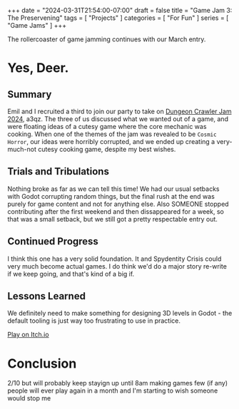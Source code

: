 +++
date = "2024-03-31T21:54:00-07:00"
draft = false
title = "Game Jam 3: The Preservening"
tags = [ "Projects" ]
categories = [ "For Fun" ]
series = [ "Game Jams" ]
+++


The rollercoaster of game jamming continues with our March entry.

<!--more-->

Yes, Deer.
==========

Summary
-------

Emil and I recruited a third to join our party to take on
[Dungeon Crawler Jam 2024](https://itch.io/jam/dcjam2024), a3qz. The three of us
discussed what we wanted out of a game, and were floating ideas of a cutesy
game where the core mechanic was cooking. When one of the themes of the jam
was revealed to be `Cosmic Horror`, our ideas were horribly corrupted, and we
ended up creating a very-much-not cutesy cooking game, despite my best wishes.

Trials and Tribulations
-----------------------

Nothing broke as far as we can tell this time! We had our usual setbacks with
Godot corrupting random things, but the final rush at the end was purely for
game content and not for anything else. Also SOMEONE stopped contributing after
the first weekend and then dissappeared for a week, so that was a small setback,
but we still got a pretty respectable entry out.

Continued Progress
-----------

I think this one has a very solid foundation. It and Spydentity Crisis could very much become actual games.
I do think we'd do a major story re-write if we keep going, and that's kind of a big if.

Lessons Learned
---------------

We definitely need to make something for designing 3D levels in Godot - the default tooling is
just way too frustrating to use in practice. 

[Play on Itch.io](https://johnbot.itch.io/yes-deer)


Conclusion
==========

2/10 but will probably keep stayign up until 8am making games few (if any) people will ever play again in a month and I'm starting to wish someone would stop me
